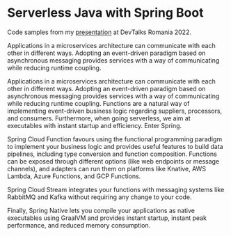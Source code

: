 # Serverless Java with Spring Boot

Code samples from my [presentation](https://www.devtalks.ro/speakers/28-Thomas+Vitale) at DevTalks Romania 2022.

Applications in a microservices architecture can communicate with each other in different ways.
Adopting an event-driven paradigm based on asynchronous messaging provides services with a way of
communicating while reducing runtime coupling.

Applications in a microservices architecture can communicate with each other in different ways.
Adopting an event-driven paradigm based on asynchronous messaging provides services with a way
of communicating while reducing runtime coupling. Functions are a natural way of implementing
event-driven business logic regarding suppliers, processors, and consumers. Furthermore,
when going serverless, we aim at executables with instant startup and efficiency. Enter Spring.

Spring Cloud Function favours using the functional programming paradigm to implement your business logic
and provides useful features to build data pipelines, including type conversion and function composition.
Functions can be exposed through different options (like web endpoints or message channels), and adapters
can run them on platforms like Knative, AWS Lambda, Azure Functions, and GCP Functions. 

Spring Cloud Stream integrates your functions with messaging systems like RabbitMQ and Kafka without requiring
any change to your code. 

Finally, Spring Native lets you compile your applications as native executables using
GraalVM and provides instant startup, instant peak performance, and reduced memory consumption.
